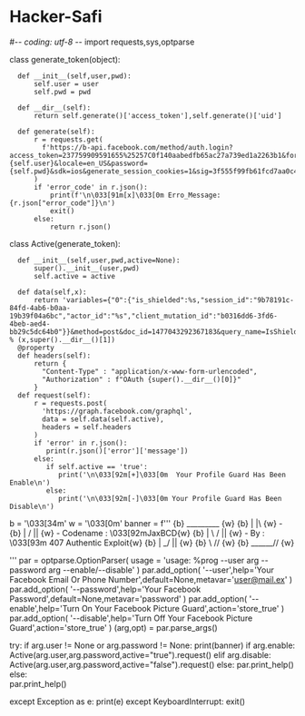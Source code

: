 # Hacker-Safi 
#-*- coding: utf-8 -*-
import requests,sys,optparse

class generate_token(object):


      def __init__(self,user,pwd):
          self.user = user
          self.pwd = pwd

      def __dir__(self):
          return self.generate()['access_token'],self.generate()['uid']
          
      def generate(self):
          r = requests.get(
            f'https://b-api.facebook.com/method/auth.login?access_token=237759909591655%25257C0f140aabedfb65ac27a739ed1a2263b1&format=json&sdk_version=2&email={self.user}&locale=en_US&password={self.pwd}&sdk=ios&generate_session_cookies=1&sig=3f555f99fb61fcd7aa0c44f58f522ef6'
          )
          if 'error_code' in r.json():
              print(f'\n\033[91m[x]\033[0m Erro_Message: {r.json["error_code"]}\n')
              exit()
          else:
              return r.json()

class Active(generate_token):

      def __init__(self,user,pwd,active=None):
          super().__init__(user,pwd)
          self.active = active

      def data(self,x):
          return 'variables={"0":{"is_shielded":%s,"session_id":"9b78191c-84fd-4ab6-b0aa-19b39f04a6bc","actor_id":"%s","client_mutation_id":"b0316dd6-3fd6-4beb-aed4-bb29c5dc64b0"}}&method=post&doc_id=1477043292367183&query_name=IsShieldedSetMutation&strip_defaults=true&strip_nulls=true&locale=en_US&client_country_code=US&fb_api_req_friendly_name=IsShieldedSetMutation&fb_api_caller_class=IsShieldedSetMutation' % (x,super().__dir__()[1])
      @property          
      def headers(self):
          return {
            "Content-Type" : "application/x-www-form-urlencoded",
            "Authorization" : f"OAuth {super().__dir__()[0]}"
          }
      def request(self):
          r = requests.post(
            'https://graph.facebook.com/graphql',
            data = self.data(self.active),
            headers = self.headers
          )
          if 'error' in r.json():
             print(r.json()['error']['message'])
          else:
             if self.active == 'true':
                print('\n\033[92m[+]\033[0m  Your Profile Guard Has Been Enable\n')
             else:
                print('\n\033[92m[-]\033[0m Your Profile Guard Has Been Disable\n')

b = '\033[34m'
w = '\033[0m'
banner = f'''
{b}       _________  {w}
{b}      |        |\ {w} - <FACEBOOK PICTURE GUARD>
{b}      |      / || {w} - Codename : \033[92mJaxBCD{w}
{b}      | \   /  || {w} - By : \033[93m 407 Authentic Exploit{w}
{b}      |  \_/   || {w}
{b}      \        // {w}
{b}       \______//  {w}
               
'''
par = optparse.OptionParser(
    usage = 'usage: %prog --user arg --password arg --enable/--disable'
)
par.add_option(
    '--user',help='Your Facebook Email Or Phone Number',default=None,metavar='user@mail.ex'
)
par.add_option(
    '--password',help='Your Facebook Password',default=None,metavar='password'
)
par.add_option(
    '--enable',help='Turn On Your Facebook Picture Guard',action='store_true'
)
par.add_option(
    '--disable',help='Turn Off Your Facebook Picture Guard',action='store_true'
)
(arg,opt) = par.parse_args()

try:
     if arg.user != None or arg.password != None:
        print(banner)
        if arg.enable:
           Active(arg.user,arg.password,active="true").request()
        elif arg.disable:
           Active(arg.user,arg.password,active="false").request()
        else:
           par.print_help()
     else:     
        par.print_help()

except Exception as e:
     print(e)
except KeyboardInterrupt:
    exit()





